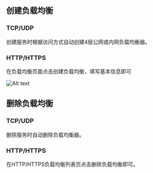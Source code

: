 ## 创建负载均衡

### TCP/UDP
创建服务时根据访问方式自动创建4层公网或内网负载均衡器。
### HTTP/HTTPS
在负载均衡页面点击创建负载均衡，填写基本信息即可

![Alt text](https://mc.qcloudimg.com/static/img/199e31f15be30cc68e115cc202ed5dfd/%7B36C9F9F5-1967-423B-BEC3-F99AA956F7B2%7D.png)

## 删除负载均衡
### TCP/UDP
删除服务时自动删除负载均衡器。
### HTTP/HTTPS
在HTTP/HTTPS负载均衡列表页点击删除负载均衡即可。
